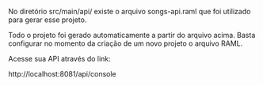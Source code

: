 
No diretório src/main/api/ existe o arquivo songs-api.raml que foi utilizado para gerar esse projeto.

Todo o projeto foi gerado automaticamente a partir do arquivo acima. Basta configurar no momento da criação de um novo projeto o arquivo RAML.

Acesse sua API através do link:

http://localhost:8081/api/console